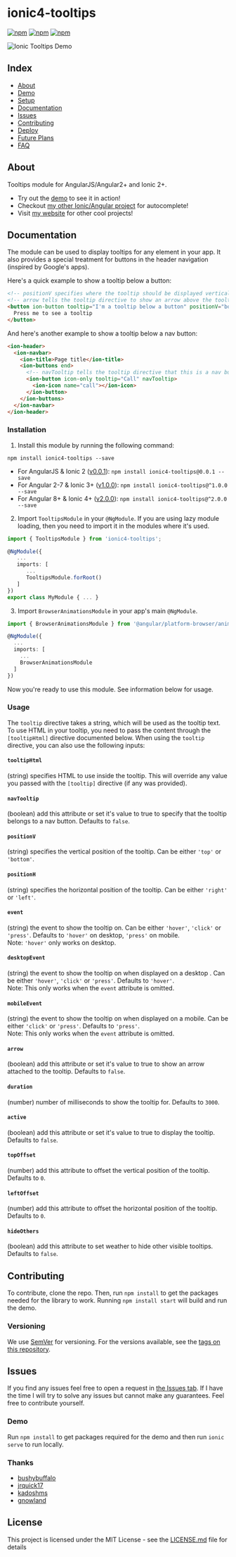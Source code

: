 # ionic4-tooltips

[![npm](https://img.shields.io/npm/l/ionic4-tooltips.svg)](https://www.npmjs.com/package/ionic4-tooltips/)
[![npm](https://img.shields.io/npm/dt/ionic4-tooltips.svg)](https://www.npmjs.com/package/ionic4-tooltips)
[![npm](https://img.shields.io/npm/dm/ionic4-tooltips.svg)](https://www.npmjs.com/package/ionic4-tooltips)

![Ionic Tooltips Demo](https://github.com/zyra/ionic-tooltips-example/blob/master/ionic-tooltips.gif?raw=true)

## Index ##

* [About](#about)
* [Demo](#demo)
* [Setup](#setup)
* [Documentation](#documentation)
* [Issues](#issues)
* [Contributing](#contributing)
* [Deploy](#deploy)
* [Future Plans](#future-plans)
* [FAQ](#faq)

## About

Tooltips module for AngularJS/Angular2+ and Ionic 2+. 
                                        
* Try out the [demo](https://ionic4-tooltips.jrquick.com) to see it in action!
* Checkout [my other Ionic/Angular project](https://github.com/jrquick17/ionic4-auto-complete) for autocomplete!
* Visit [my website](https://jrquick.com) for other cool projects!

## Documentation

The module can be used to display tooltips for any element in your app. It also provides a special treatment for buttons in the header navigation (inspired by Google's apps).

Here's a quick example to show a tooltip below a button:

```html
<!-- positionV specifies where the tooltip should be displayed vertically, can be either top or bottom -->
<!-- arrow tells the tooltip directive to show an arrow above the tooltip box -->
<button ion-button tooltip="I'm a tooltip below a button" positionV="bottom" arrow>
  Press me to see a tooltip
</button>
```

And here's another example to show a tooltip below a nav button:

```html
<ion-header>
  <ion-navbar>
    <ion-title>Page title</ion-title>
    <ion-buttons end>
      <!-- navTooltip tells the tooltip directive that this is a nav button -->
      <ion-button icon-only tooltip="Call" navTooltip>
        <ion-icon name="call"></ion-icon>
      </ion-button>
    </ion-buttons>
  </ion-navbar>
</ion-header>
```

### Installation

1.  Install this module by running the following command:

```shell
npm install ionic4-tooltips --save
```

* For AngularJS & Ionic 2 ([v0.0.1](https://github.com/jrquick17/ionic4-tooltips/releases/tag/v0.0.1)): `npm install ionic4-tooltips@0.0.1 --save`
* For Angular 2-7 & Ionic 3+ ([v1.0.0](https://github.com/jrquick17/ionic4-tooltips/releases/tag/v1.0.0)): `npm install ionic4-tooltips@^1.0.0 --save`
* For Angular 8+ & Ionic 4+ ([v2.0.0](https://github.com/jrquick17/ionic4-tooltips/releases/tag/v2.0.0)): `npm install ionic4-tooltips@^2.0.0 --save`

2.  Import `TooltipsModule` in your `@NgModule`. If you are using lazy module loading, then you need to import it in the modules where it's used.

```ts
import { TooltipsModule } from 'ionic4-tooltips';

@NgModule({
   ...
   imports: [
      ...
      TooltipsModule.forRoot()
   ]
})
export class MyModule { ... }
```

3.  Import `BrowserAnimationsModule` in your app's main `@NgModule`.

```ts
import { BrowserAnimationsModule } from '@angular/platform-browser/animations';

@NgModule({
  ...
  imports: [
    ...
    BrowserAnimationsModule
  ]
})
```

Now you're ready to use this module. See information below for usage.

### Usage

The `tooltip` directive takes a string, which will be used as the tooltip text. To use HTML in your tooltip, you need to pass the content through the `[tooltipHtml]` directive documented below. When using the `tooltip` directive, you can also use the following inputs:

#### `tooltipHtml`
(string) specifies HTML to use inside the tooltip. This will override any value you passed with the `[tooltip]` directive (if any was provided).

#### `navTooltip`

(boolean) add this attribute or set it's value to true to specify that the tooltip belongs to a nav button. Defaults to `false`.

#### `positionV`

(string) specifies the vertical position of the tooltip. Can be either `'top'` or `'bottom'`.

#### `positionH`

(string) specifies the horizontal position of the tooltip. Can be either `'right'` or `'left'`.

#### `event`

(string) the event to show the tooltip on. Can be either `'hover'`, `'click'` or `'press'`. Defaults to `'hover'` on desktop, `'press'` on mobile.  
Note: `'hover'` only works on desktop.

#### `desktopEvent`

(string) the event to show the tooltip on when displayed on a desktop . Can be either `'hover'`, `'click'` or `'press'`. Defaults to `'hover'`.  
Note: This only works when the `event` attribute is omitted.

#### `mobileEvent`

(string) the event to show the tooltip on when displayed on a mobile. Can be either `'click'` or `'press'`. Defaults to `'press'`.  
Note: This only works when the `event` attribute is omitted.

#### `arrow`

(boolean) add this attribute or set it's value to true to show an arrow attached to the tooltip. Defaults to `false`.

#### `duration`

(number) number of milliseconds to show the tooltip for. Defaults to `3000`.

#### `active`

(boolean) add this attribute or set it's value to true to display the tooltip. Defaults to `false`.

#### `topOffset`

(number) add this attribute to offset the vertical position of the tooltip. Defaults to `0`.

#### `leftOffset`

(number) add this attribute to offset the horizontal position of the tooltip. Defaults to `0`.

#### `hideOthers`

(boolean) add this attribute to set weather to hide other visible tooltips. Defaults to `false`.
 
## Contributing ##

To contribute, clone the repo. Then, run `npm install` to get the packages needed for the library to work. Running `npm install start` will build and run the demo.

### Versioning

We use [SemVer](https://semver.org/) for versioning. For the versions available, see the [tags on this repository](https://github.com/jrquick17/ionic4-tooltips).

## Issues ##

If you find any issues feel free to open a request in [the Issues tab](https://github.com/jrquick17/ionic4-tooltips/issues). If I have the time I will try to solve any issues but cannot make any guarantees. Feel free to contribute yourself.

### Demo ###

Run `npm install` to get packages required for the demo and then run `ionic serve` to run locally.

### Thanks ###

* [bushybuffalo](https://github.com/bushybuffalo)
* [jrquick17](https://github.com/jrquick17)
* [kadoshms](https://github.com/kadoshms)
* [gnowland](https://github.com/gnowland)

## License

This project is licensed under the MIT License - see the [LICENSE.md](LICENSE.md) file for details  
